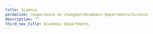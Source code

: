 ```yaml
---
title: Science
permalink: /experience-at-changkat/Academic-Departments/Science
description: ""
third_nav_title: Academic Departments
---
```

